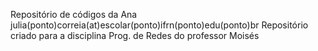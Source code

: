 Repositório de códigos da Ana
julia(ponto)correia(at)escolar(ponto)ifrn(ponto)edu(ponto)br
Repositório criado para a disciplina Prog. de Redes do professor Moisés
